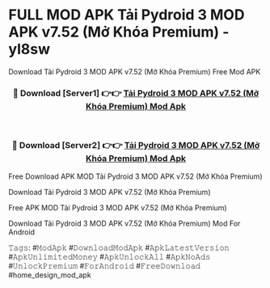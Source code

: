 # FULL MOD APK Tải Pydroid 3 MOD APK v7.52 (Mở Khóa Premium) - yl8sw
Download Tải Pydroid 3 MOD APK v7.52 (Mở Khóa Premium) Free Mod APK

<div align="center">
<h3>🔴 Download [Server1] 👉👉 <a href="https://apk-comot.site?title=Tải_Pydroid_3_MOD_APK_v7.52_(Mở_Khóa_Premium)">Tải Pydroid 3 MOD APK v7.52 (Mở Khóa Premium) Mod Apk</a></h3><br>

<h3>🔴 Download [Server2] 👉👉 <a href="https://apk-comot.site?title=Tải_Pydroid_3_MOD_APK_v7.52_(Mở_Khóa_Premium)">Tải Pydroid 3 MOD APK v7.52 (Mở Khóa Premium) Mod Apk</a></h3>
</div>


Free Download APK MOD Tải Pydroid 3 MOD APK v7.52 (Mở Khóa Premium)

Download Tải Pydroid 3 MOD APK v7.52 (Mở Khóa Premium) 

Free APK MOD Tải Pydroid 3 MOD APK v7.52 (Mở Khóa Premium) 

Download Tải Pydroid 3 MOD APK v7.52 (Mở Khóa Premium) Mod For Android

𝚃𝚊𝚐𝚜: #𝙼𝚘𝚍𝙰𝚙𝚔 #𝙳𝚘𝚠𝚗𝚕𝚘𝚊𝚍𝙼𝚘𝚍𝙰𝚙𝚔 #𝙰𝚙𝚔𝙻𝚊𝚝𝚎𝚜𝚝𝚅𝚎𝚛𝚜𝚒𝚘𝚗 #𝙰𝚙𝚔𝚄𝚗𝚕𝚒𝚖𝚒𝚝𝚎𝚍𝙼𝚘𝚗𝚎𝚢 #𝙰𝚙𝚔𝚄𝚗𝚕𝚘𝚌𝚔𝙰𝚕𝚕 #𝙰𝚙𝚔𝙽𝚘𝙰𝚍𝚜 #𝚄𝚗𝚕𝚘𝚌𝚔𝙿𝚛𝚎𝚖𝚒𝚞𝚖 #𝙵𝚘𝚛𝙰𝚗𝚍𝚛𝚘𝚒𝚍 #𝙵𝚛𝚎𝚎𝙳𝚘𝚠𝚗𝚕𝚘𝚊𝚍 #home_design_mod_apk